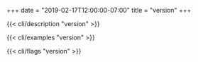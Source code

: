 +++
date = "2019-02-17T12:00:00-07:00"
title = "version"
+++

{{< cli/description "version" >}}

{{< cli/examples "version" >}}

{{< cli/flags "version" >}}

